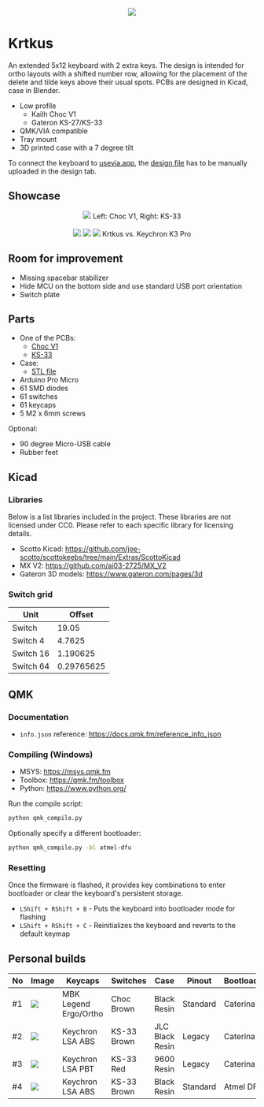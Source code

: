 <p align="center">
    <a href="https://raw.githubusercontent.com/swift502/Krtkus/refs/heads/main/images/2.webp"><img src="images/2.webp"></a>
</p>

# Krtkus

An extended 5x12 keyboard with 2 extra keys. The design is intended for ortho layouts with a shifted number row, allowing for the placement of the delete and tilde keys above their usual spots. PCBs are designed in Kicad, case in Blender.

- Low profile
    - Kailh Choc V1
    - Gateron KS-27/KS-33
- QMK/VIA compatible
- Tray mount
- 3D printed case with a 7 degree tilt

To connect the keyboard to [usevia.app](https://usevia.app), the [design file](production/krtkus_design.json) has to be manually uploaded in the design tab.

## Showcase

<p align="center">
    <a href="https://raw.githubusercontent.com/swift502/Krtkus/refs/heads/main/images/1.webp"><img src="images/1.webp"></a>
	<span>Left: Choc V1, Right: KS-33</span>
    <br><br>
    <a href="https://raw.githubusercontent.com/swift502/Krtkus/refs/heads/main/images/3.webp"><img src="images/3.webp"></a>
    <a href="https://raw.githubusercontent.com/swift502/Krtkus/refs/heads/main/images/4.webp"><img src="images/4.webp"></a>
    <a href="https://raw.githubusercontent.com/swift502/Krtkus/refs/heads/main/images/5.webp"><img src="images/5.webp"></a>
    <span>Krtkus vs. Keychron K3 Pro</span>
</p>


## Room for improvement

- Missing spacebar stabilizer
- Hide MCU on the bottom side and use standard USB port orientation
- Switch plate

## Parts

- One of the PCBs:
    - [Choc V1](production/pcb_choc_v1)
    - [KS-33](production/pcb_ks_33)
- Case: 
    - [STL file](production/krtkus_case.stl)
- Arduino Pro Micro
- 61 SMD diodes
- 61 switches
- 61 keycaps
- 5 M2 x 6mm screws

Optional:

- 90 degree Micro-USB cable
- Rubber feet

## Kicad

### Libraries

Below is a list libraries included in the project. These libraries are not licensed under CC0. Please refer to each specific library for licensing details.

- Scotto Kicad: https://github.com/joe-scotto/scottokeebs/tree/main/Extras/ScottoKicad
- MX V2: https://github.com/ai03-2725/MX_V2
- Gateron 3D models: https://www.gateron.com/pages/3d

### Switch grid

| Unit | Offset |
| --- | --- |
| Switch | 19.05 |
| Switch 4 | 4.7625 |
| Switch 16 | 1.190625 |
| Switch 64 | 0.29765625 |

## QMK

### Documentation

- `info.json` reference: https://docs.qmk.fm/reference_info_json

### Compiling (Windows)

- MSYS: https://msys.qmk.fm
- Toolbox: https://qmk.fm/toolbox
- Python: https://www.python.org/

Run the compile script:

```sh
python qmk_compile.py
```

Optionally specify a different bootloader:

```sh
python qmk_compile.py -bl atmel-dfu
```

### Resetting

Once the firmware is flashed, it provides key combinations to enter bootloader or clear the keyboard's persistent storage.

- `LShift + RShift + B` - Puts the keyboard into bootloader mode for flashing
- `LShift + RShift + C` - Reinitializes the keyboard and reverts to the default keymap

## Personal builds

| No | Image | Keycaps | Switches | Case | Pinout | Bootloader |
| --- | --- | --- | --- | --- | --- | --- |
| #1 | <img src="https://placehold.co/140x80"> | MBK Legend Ergo/Ortho | Choc Brown | Black Resin | Standard | Caterina |
| #2 | <img src="https://placehold.co/140x80"> | Keychron LSA ABS | KS-33 Brown | JLC Black Resin | Legacy | Caterina |
| #3 | <img src="https://placehold.co/140x80"> | Keychron LSA PBT | KS-33 Red | 9600 Resin | Legacy | Caterina |
| #4 | <img src="https://placehold.co/140x80"> | Keychron LSA ABS | KS-33 Brown | Black Resin | Standard | Atmel DFU |